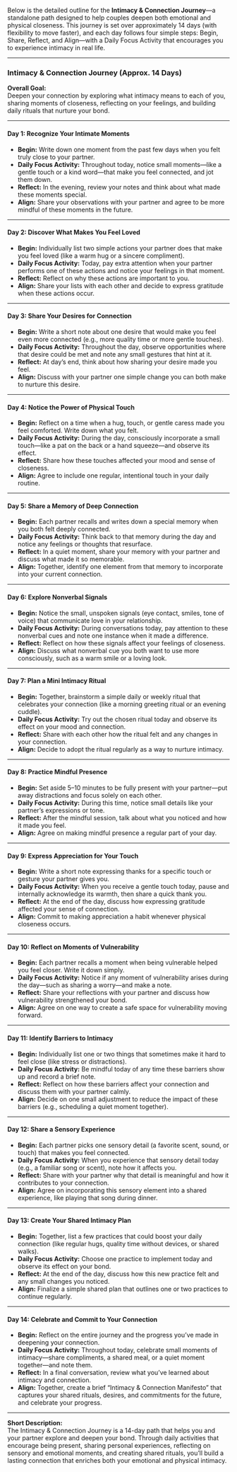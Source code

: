 Below is the detailed outline for the **Intimacy & Connection Journey**—a standalone path designed to help couples deepen both emotional and physical closeness. This journey is set over approximately 14 days (with flexibility to move faster), and each day follows four simple steps: Begin, Share, Reflect, and Align—with a Daily Focus Activity that encourages you to experience intimacy in real life.

---

### **Intimacy & Connection Journey (Approx. 14 Days)**

**Overall Goal:**  
Deepen your connection by exploring what intimacy means to each of you, sharing moments of closeness, reflecting on your feelings, and building daily rituals that nurture your bond.

---

#### **Day 1: Recognize Your Intimate Moments**  
- **Begin:** Write down one moment from the past few days when you felt truly close to your partner.  
- **Daily Focus Activity:** Throughout today, notice small moments—like a gentle touch or a kind word—that make you feel connected, and jot them down.  
- **Reflect:** In the evening, review your notes and think about what made these moments special.  
- **Align:** Share your observations with your partner and agree to be more mindful of these moments in the future.

---

#### **Day 2: Discover What Makes You Feel Loved**  
- **Begin:** Individually list two simple actions your partner does that make you feel loved (like a warm hug or a sincere compliment).  
- **Daily Focus Activity:** Today, pay extra attention when your partner performs one of these actions and notice your feelings in that moment.  
- **Reflect:** Reflect on why these actions are important to you.  
- **Align:** Share your lists with each other and decide to express gratitude when these actions occur.

---

#### **Day 3: Share Your Desires for Connection**  
- **Begin:** Write a short note about one desire that would make you feel even more connected (e.g., more quality time or more gentle touches).  
- **Daily Focus Activity:** Throughout the day, observe opportunities where that desire could be met and note any small gestures that hint at it.  
- **Reflect:** At day’s end, think about how sharing your desire made you feel.  
- **Align:** Discuss with your partner one simple change you can both make to nurture this desire.

---

#### **Day 4: Notice the Power of Physical Touch**  
- **Begin:** Reflect on a time when a hug, touch, or gentle caress made you feel comforted. Write down what you felt.  
- **Daily Focus Activity:** During the day, consciously incorporate a small touch—like a pat on the back or a hand squeeze—and observe its effect.  
- **Reflect:** Share how these touches affected your mood and sense of closeness.  
- **Align:** Agree to include one regular, intentional touch in your daily routine.

---

#### **Day 5: Share a Memory of Deep Connection**  
- **Begin:** Each partner recalls and writes down a special memory when you both felt deeply connected.  
- **Daily Focus Activity:** Think back to that memory during the day and notice any feelings or thoughts that resurface.  
- **Reflect:** In a quiet moment, share your memory with your partner and discuss what made it so memorable.  
- **Align:** Together, identify one element from that memory to incorporate into your current connection.

---

#### **Day 6: Explore Nonverbal Signals**  
- **Begin:** Notice the small, unspoken signals (eye contact, smiles, tone of voice) that communicate love in your relationship.  
- **Daily Focus Activity:** During conversations today, pay attention to these nonverbal cues and note one instance when it made a difference.  
- **Reflect:** Reflect on how these signals affect your feelings of closeness.  
- **Align:** Discuss what nonverbal cue you both want to use more consciously, such as a warm smile or a loving look.

---

#### **Day 7: Plan a Mini Intimacy Ritual**  
- **Begin:** Together, brainstorm a simple daily or weekly ritual that celebrates your connection (like a morning greeting ritual or an evening cuddle).  
- **Daily Focus Activity:** Try out the chosen ritual today and observe its effect on your mood and connection.  
- **Reflect:** Share with each other how the ritual felt and any changes in your connection.  
- **Align:** Decide to adopt the ritual regularly as a way to nurture intimacy.

---

#### **Day 8: Practice Mindful Presence**  
- **Begin:** Set aside 5–10 minutes to be fully present with your partner—put away distractions and focus solely on each other.  
- **Daily Focus Activity:** During this time, notice small details like your partner’s expressions or tone.  
- **Reflect:** After the mindful session, talk about what you noticed and how it made you feel.  
- **Align:** Agree on making mindful presence a regular part of your day.

---

#### **Day 9: Express Appreciation for Your Touch**  
- **Begin:** Write a short note expressing thanks for a specific touch or gesture your partner gives you.  
- **Daily Focus Activity:** When you receive a gentle touch today, pause and internally acknowledge its warmth, then share a quick thank you.  
- **Reflect:** At the end of the day, discuss how expressing gratitude affected your sense of connection.  
- **Align:** Commit to making appreciation a habit whenever physical closeness occurs.

---

#### **Day 10: Reflect on Moments of Vulnerability**  
- **Begin:** Each partner recalls a moment when being vulnerable helped you feel closer. Write it down simply.  
- **Daily Focus Activity:** Notice if any moment of vulnerability arises during the day—such as sharing a worry—and make a note.  
- **Reflect:** Share your reflections with your partner and discuss how vulnerability strengthened your bond.  
- **Align:** Agree on one way to create a safe space for vulnerability moving forward.

---

#### **Day 11: Identify Barriers to Intimacy**  
- **Begin:** Individually list one or two things that sometimes make it hard to feel close (like stress or distractions).  
- **Daily Focus Activity:** Be mindful today of any time these barriers show up and record a brief note.  
- **Reflect:** Reflect on how these barriers affect your connection and discuss them with your partner calmly.  
- **Align:** Decide on one small adjustment to reduce the impact of these barriers (e.g., scheduling a quiet moment together).

---

#### **Day 12: Share a Sensory Experience**  
- **Begin:** Each partner picks one sensory detail (a favorite scent, sound, or touch) that makes you feel connected.  
- **Daily Focus Activity:** When you experience that sensory detail today (e.g., a familiar song or scent), note how it affects you.  
- **Reflect:** Share with your partner why that detail is meaningful and how it contributes to your connection.  
- **Align:** Agree on incorporating this sensory element into a shared experience, like playing that song during dinner.

---

#### **Day 13: Create Your Shared Intimacy Plan**  
- **Begin:** Together, list a few practices that could boost your daily connection (like regular hugs, quality time without devices, or shared walks).  
- **Daily Focus Activity:** Choose one practice to implement today and observe its effect on your bond.  
- **Reflect:** At the end of the day, discuss how this new practice felt and any small changes you noticed.  
- **Align:** Finalize a simple shared plan that outlines one or two practices to continue regularly.

---

#### **Day 14: Celebrate and Commit to Your Connection**  
- **Begin:** Reflect on the entire journey and the progress you’ve made in deepening your connection.  
- **Daily Focus Activity:** Throughout today, celebrate small moments of intimacy—share compliments, a shared meal, or a quiet moment together—and note them.  
- **Reflect:** In a final conversation, review what you’ve learned about intimacy and connection.  
- **Align:** Together, create a brief “Intimacy & Connection Manifesto” that captures your shared rituals, desires, and commitments for the future, and celebrate your progress.

---

**Short Description:**  
The Intimacy & Connection Journey is a 14-day path that helps you and your partner explore and deepen your bond. Through daily activities that encourage being present, sharing personal experiences, reflecting on sensory and emotional moments, and creating shared rituals, you’ll build a lasting connection that enriches both your emotional and physical intimacy.
